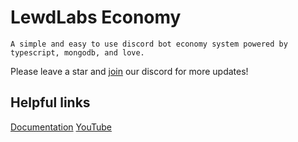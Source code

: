 # LewdLabs Economy

```
A simple and easy to use discord bot economy system powered by typescript, mongodb, and love.
```

Please leave a star and [join](https://discord.com/invite/N79DZsm3m2) our discord for more updates!

## Helpful links

[Documentation]()
[YouTube](https://www.youtube.com/channel/UCVOQobByo_2WISQf2037eXQ)
